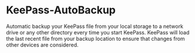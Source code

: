 # KeePass-AutoBackup
Automatic backup your KeePass file from your local storage to a network drive or any other directory every time you start KeePass. KeePass will load the last recent file from your backup location to ensure that changes from other devices are considered.